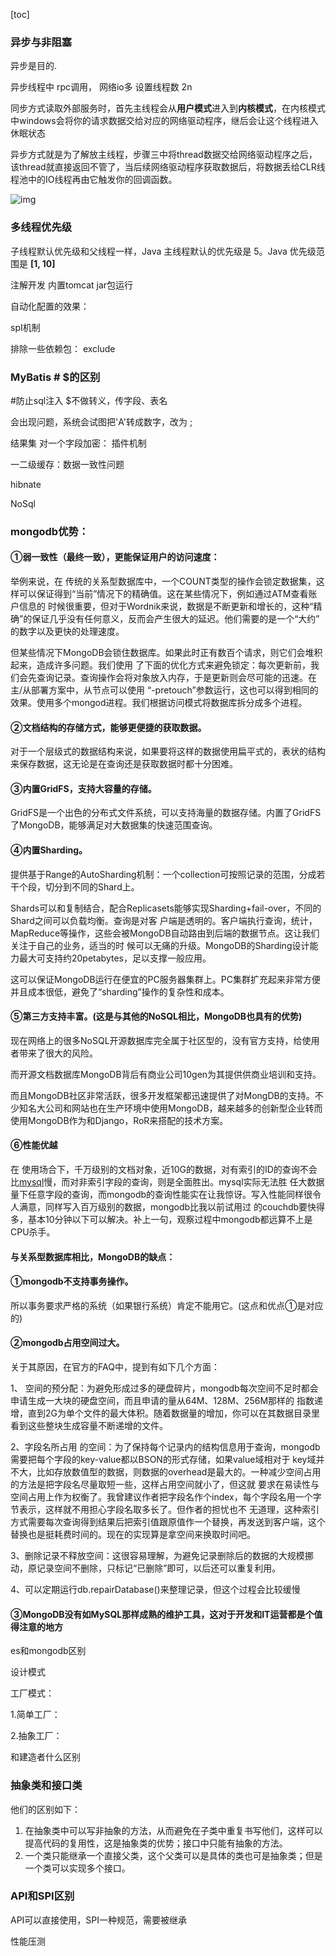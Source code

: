 [toc]





### 异步与非阻塞

异步是目的.

异步线程中 rpc调用， 网络io多  设置线程数 2n

同步方式读取外部服务时，首先主线程会从**用户模式**进入到**内核模式**，在内核模式中windows会将你的请求数据交给对应的网络驱动程序，继后会让这个线程进入休眠状态

异步方式就是为了解放主线程，步骤三中将thread数据交给网络驱动程序之后，该thread就直接返回不管了，当后续网络驱动程序获取数据后，将数据丢给CLR线程池中的IO线程再由它触发你的回调函数。

![img](../../images/214741-20200420191705462-414122379.png)



### 多线程优先级

子线程默认优先级和父线程一样，Java 主线程默认的优先级是 5。Java 优先级范围是 **[1, 10]**



注解开发 内置tomcat jar包运行  

自动化配置的效果：

spI机制  

排除一些依赖包： exclude  

### MyBatis # $的区别  

\#防止sql注入  $不做转义，传字段、表名

 <if test="aIn != 'A'" >会出现问题，系统会试图把'A'转成数字，改为
 <if test='aIn != "A"' >;



结果集 对一个字段加密： 插件机制 





 一二级缓存：数据一致性问题

 hibnate  



NoSql  

### mongodb优势： 

#### **①弱一致性（最终一致），更能保证用户的访问速度：**

举例来说，在  传统的关系型数据库中，一个COUNT类型的操作会锁定数据集，这样可以保证得到“当前”情况下的精确值。这在某些情况下，例如通过ATM查看账户信息的   时候很重要，但对于Wordnik来说，数据是不断更新和增长的，这种“精确”的保证几乎没有任何意义，反而会产生很大的延迟。他们需要的是一个“大约”  的数字以及更快的处理速度。

但某些情况下MongoDB会锁住数据库。如果此时正有数百个请求，则它们会堆积起来，造成许多问题。我们使用  了下面的优化方式来避免锁定：每次更新前，我们会先查询记录。查询操作会将对象放入内存，于是更新则会尽可能的迅速。在主/从部署方案中，从节点可以使用  “-pretouch”参数运行，这也可以得到相同的效果。使用多个mongod进程。我们根据访问模式将数据库拆分成多个进程。

#### **②文档结构的存储方式，能够更便捷的获取数据。**

对于一个层级式的数据结构来说，如果要将这样的数据使用扁平式的，表状的结构来保存数据，这无论是在查询还是获取数据时都十分困难。

#### **③内置GridFS，支持大容量的存储。**

GridFS是一个出色的分布式文件系统，可以支持海量的数据存储。内置了GridFS了MongoDB，能够满足对大数据集的快速范围查询。

#### **④内置Sharding。**

提供基于Range的AutoSharding机制：一个collection可按照记录的范围，分成若干个段，切分到不同的Shard上。

Shards可以和复制结合，配合Replicasets能够实现Sharding+fail-over，不同的Shard之间可以负载均衡。查询是对客  户端是透明的。客户端执行查询，统计，MapReduce等操作，这些会被MongoDB自动路由到后端的数据节点。这让我们关注于自己的业务，适当的时  候可以无痛的升级。MongoDB的Sharding设计能力最大可支持约20petabytes，足以支撑一般应用。

这可以保证MongoDB运行在便宜的PC服务器集群上。PC集群扩充起来非常方便并且成本很低，避免了“sharding”操作的复杂性和成本。

#### **⑤第三方支持丰富。(这是与其他的NoSQL相比，MongoDB也具有的优势)**

现在网络上的很多NoSQL开源数据库完全属于社区型的，没有官方支持，给使用者带来了很大的风险。

而开源文档数据库MongoDB背后有商业公司10gen为其提供供商业培训和支持。

而且MongoDB社区非常活跃，很多开发框架都迅速提供了对MongDB的支持。不少知名大公司和网站也在生产环境中使用MongoDB，越来越多的创新型企业转而使用MongoDB作为和Django，RoR来搭配的技术方案。

#### **⑥性能优越**

在  使用场合下，千万级别的文档对象，近10G的数据，对有索引的ID的查询不会比[mysql](https://cloud.tencent.com/product/cdb?from=10680)慢，而对非索引字段的查询，则是全面胜出。mysql实际无法胜   任大数据量下任意字段的查询，而mongodb的查询性能实在让我惊讶。写入性能同样很令人满意，同样写入百万级别的数据，mongodb比我以前试用过  的couchdb要快得多，基本10分钟以下可以解决。补上一句，观察过程中mongodb都远算不上是CPU杀手。

#### **与关系型数据库相比，MongoDB的缺点：**

#### **①mongodb不支持事务操作。**

所以事务要求严格的系统（如果银行系统）肯定不能用它。(这点和优点①是对应的)

#### **②mongodb占用空间过大。**

关于其原因，在官方的FAQ中，提到有如下几个方面：

1、  空间的预分配：为避免形成过多的硬盘碎片，mongodb每次空间不足时都会申请生成一大块的硬盘空间，而且申请的量从64M、128M、256M那样的  指数递增，直到2G为单个文件的最大体积。随着数据量的增加，你可以在其数据目录里看到这些整块生成容量不断递增的文件。

2、字段名所占用  的空间：为了保持每个记录内的结构信息用于查询，mongodb需要把每个字段的key-value都以BSON的形式存储，如果value域相对于  key域并不大，比如存放数值型的数据，则数据的overhead是最大的。一种减少空间占用的方法是把字段名尽量取短一些，这样占用空间就小了，但这就   要求在易读性与空间占用上作为权衡了。我曾建议作者把字段名作个index，每个字段名用一个字节表示，这样就不用担心字段名取多长了。但作者的担忧也不   无道理，这种索引方式需要每次查询得到结果后把索引值跟原值作一个替换，再发送到客户端，这个替换也是挺耗费时间的。现在的实现算是拿空间来换取时间吧。

3、删除记录不释放空间：这很容易理解，为避免记录删除后的数据的大规模挪动，原记录空间不删除，只标记“已删除”即可，以后还可以重复利用。

4、可以定期运行db.repairDatabase()来整理记录，但这个过程会比较缓慢

#### **③MongoDB没有如MySQL那样成熟的维护工具，这对于开发和IT运营都是个值得注意的地方**

es和mongodb区别   



设计模式 

工厂模式： 

1.简单工厂： 

2.抽象工厂： 

和建造者什么区别



### 抽象类和接口类

他们的区别如下：
1) 在抽象类中可以写非抽象的方法，从而避免在子类中重复书写他们，这样可以提高代码的复用性，这是抽象类的优势；接口中只能有抽象的方法。
2) 一个类只能继承一个直接父类，这个父类可以是具体的类也可是抽象类；但是一个类可以实现多个接口。

### API和SPI区别

API可以直接使用，SPI一种规范，需要被继承



性能压测 

